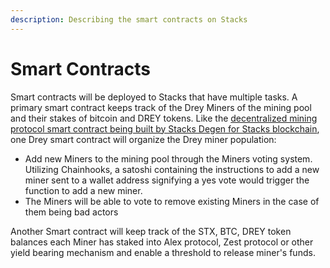 ```yaml
---
description: Describing the smart contracts on Stacks
---
```


# Smart Contracts

Smart contracts will be deployed to Stacks that have multiple tasks. A primary smart contract keeps track of the Drey Miners of the mining pool and their stakes of bitcoin and DREY tokens. Like the [decentralized mining protocol smart contract being built by Stacks Degen for Stacks blockchain](https://stacks-degens.gitbook.io/decentralized-mining-pool/smart-contract/overall-explanations), one Drey smart contract will organize the Drey miner population:

* Add new Miners to the mining pool through the Miners voting system. Utilizing Chainhooks, a satoshi containing the instructions to add a new miner sent to a wallet address signifying a yes vote would trigger the function to add a new miner.&#x20;
* The Miners will be able to vote to remove existing Miners in the case of them being bad actors

Another Smart contract will keep track of the STX, BTC, DREY token balances each Miner has staked into Alex protocol, Zest protocol or other yield bearing mechanism and enable a threshold to release miner's funds.
